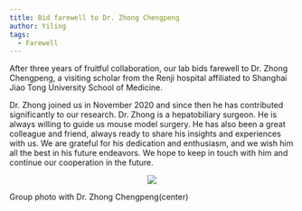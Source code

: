 ```yaml
---
title: Bid farewell to Dr. Zhong Chengpeng
author: Yiling
tags: 
  - Farewell
---
```


After three years of fruitful collaboration, our lab bids farewell to Dr. Zhong Chengpeng, a visiting scholar from the Renji hospital affiliated to Shanghai Jiao Tong University School of Medicine.

Dr. Zhong joined us in November 2020 and since then he has contributed significantly to our research. Dr. Zhong is a hepatobiliary surgeon. He is always willing to guide us mouse model surgery. He has also been a great colleague and friend, always ready to share his insights and experiences with us. We are grateful for his dedication and enthusiasm, and we wish him all the best in his future endeavors. We hope to keep in touch with him and continue our cooperation in the future.

<p align="center" width="60%">
    <img src="https://lh3.googleusercontent.com/pw/AIL4fc8HxRIogBWuzgmUzKSFLQaBczbaQkDaZdp_SkXHFNlYS0VTBq2X5oTQZlVV0lpsrHkVk1SuyvVfvroqUAtNjEwVY1wmqpHjaEjb0KVYkpNVfC02n8h0JrQTrP5p7uVQONRjaoZOtpfL9aaOdj5-HlWl=w1762-h1174-s-no">
    <figcaption>Group photo with Dr. Zhong Chengpeng(center)</figcaption>
</p>

